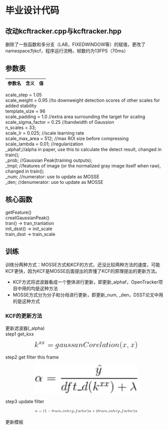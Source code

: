 # 毕业设计代码

## 改动kcftracker.cpp与kcftracker.hpp
删除了一些函数和多分支（LAB，FIXEDWINDOW等）的赋值，更改了namespace为kcf，程序运行流畅，帧数约为13FPS（70ms）

## 参数表
|参数名|含义|值|
|:-:|:-:|:-:|
scale_step = 1.05  
scale_weight = 0.95	//to downweight detection scores of other   scales for added stability  
template_size = 96   
scale_padding = 1.0	//extra area surrounding the target for scaling  
scale_sigma_factor = 0.25	//bandwidth of Gaussion  
n_scales = 33;  
scale_lr = 0.025;	//scale learning rate  
scale_max_area = 512;	//max ROI size before compressing  
scale_lambda = 0.01;	//regularization  
_alphaf;//alpha in paper, use this to calculate the detect result, changed in train();  
_prob;  //Gaussian Peak(training outputs);  
_tmpl;  //features of image (or the normalized gray image itself  when raw), changed in train();  
_num;   //numerator: use to update as MOSSE  
_den;   //denumerator: use to update as MOSSE   

## 核心函数
getFeature()  
creatGaussianPeak()  
tran()  -> tran_tranlation  
init_dsst()	-> init_scale  
train_dsst  ->  train_scale  

## 训练
训练分两种方式：MOSSE方式和KCF的方式，还没比较两种方法的速度，可能KCF更快，因为KCF是MOSSE后面提出的弄懂了KCF的原理提出的更新方法。
- KCF方式将滤波器看成一个整体进行更新，即更新_alphaf，OpenTracker项目中用的均是这种方法
- MOSSE方式分为分子和分母进行更新，即更新_num, _den，DSST论文中用的是这种方式
### KCF的更新方法
更新滤波器(_alpha)  
step1 get_kxx
<p align="center">
    <img src="equation/get_kxx.png", width="320"> 
</p>
step2 get filter this frame
<p align="center">
    <img src="equation/get_filter.gif", width="320"> 
</p>
step3 update filter
<p align="center">
    <img src="equation/update_filter.gif", width="320"> 
</p>
更新模板


